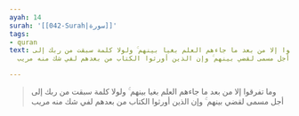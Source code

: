 ```yaml
---
ayah: 14
surah: '[[042-Surah|سورة]]'
tags:
- quran
text: وما تفرقوا إلا من بعد ما جاءهم العلم بغيا بينهم ۚ ولولا كلمة سبقت من ربك إلى
  أجل مسمى لقضي بينهم ۚ وإن الذين أورثوا الكتاب من بعدهم لفي شك منه مريب

---
```

> وما تفرقوا إلا من بعد ما جاءهم العلم بغيا بينهم ۚ ولولا كلمة سبقت من ربك إلى أجل مسمى لقضي بينهم ۚ وإن الذين أورثوا الكتاب من بعدهم لفي شك منه مريب
